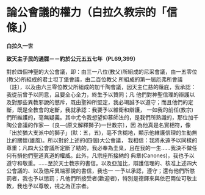 # 論公會議的權力（白拉久教宗的「信條」）


**白拉久一世**

**致天主子民的通牒－－約於公元五五七年（PL69,399）**





對於四個神聖的大公會議，即：由三一八位(教父)所組成的尼采會議，由一五零位(教父)所組成的君士坦丁堡會議，由二百位教父
所組成的第一屆厄弗所會議〔註〕，以及由六三零位教父所組成的加千陶會議，因天主仁慈的蔭庇，我承認：我從前曾予以同意，且要全心全力，終生予以贊同；凡
他們對神聖信理的辯護以及對那些異教邪說的懲斥，既由聖神所堅定，我必竭誠予以遵守；而且他們的定斷，既是全教會的定斷，我就承認：我要予以維衛和辯護，
一如我的前任(教宗)們所維護的，亳無疑義。其中尤令我想望仰慕師法的，是我們所熟識的，那位加千陶公會議的作家—〔良—(原文解釋獅子)一世教宗〕，因
為他真是名實相符，像「出於猶大支派中的獅子」(默：五，五)，亳不含糊地，顯示他維護信理的生動無比的關懷(雄風)。所以對於上述的(四個)大公會議，
我相信：我將永遠予以同樣的尊重；凡四大公會議所定斷了結的，我必奉為圭臬，且在我的一生……我決不做任何有損他們聖道真道的權威。此外，凡宗座所接納的
典章(Canones)，我也予以遵守和敬重。……至於天士教宗的書信。以及亞加比，辯護信理的、核准上述四大公會議的、以及懲斥異端邪說的書信，我也一
一予以承認，遵守；還有他們所懲罰者，我也予以懲罰；凡他們所接受者(歡迎者)，特別是德鐸來與依巴兩位可敬主教，我也予以尊敬，視之為正宗者。

